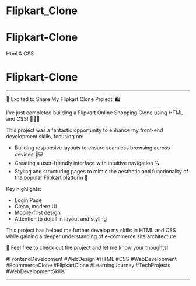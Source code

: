 # Flipkart_Clone
# Flipkart-Clone
Html &amp; CSS
# Flipkart-Clone
--- 
 
🚀 Excited to Share My Flipkart Clone Project! 🛍️ 
 
I’ve just completed building a Flipkart Online Shopping Clone using HTML and CSS! 🎨👨‍💻 
 
This project was a fantastic opportunity to enhance my front-end development skills, focusing on: 
 
- Building responsive layouts to ensure seamless browsing across devices 📱💻 
- Creating a user-friendly interface with intuitive navigation 🔍 
- Styling and structuring pages to mimic the aesthetic and functionality of the popular Flipkart platform 🌟 
 
Key highlights:
- Login Page
- Clean, modern UI 
- Mobile-first design 
- Attention to detail in layout and styling 
 
This project has helped me further develop my skills in HTML and CSS while gaining a deeper understanding of e-commerce site architecture. 
 
🔗 Feel free to check out the project and let me know your thoughts! 
 
#FrontendDevelopment #WebDesign #HTML #CSS #WebDevelopment #EcommerceClone #FlipkartClone #LearningJourney #TechProjects #WebDevelopmentSkills 
 
---
